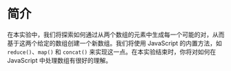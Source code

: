 # 简介

在本实验中，我们将探索如何通过从两个数组的元素中生成每一个可能的对，从而基于这两个给定的数组创建一个新数组。我们将使用 JavaScript 的内置方法，如 `reduce()`、`map()` 和 `concat()` 来实现这一点。在本实验结束时，你将对如何在 JavaScript 中处理数组有很好的理解。
